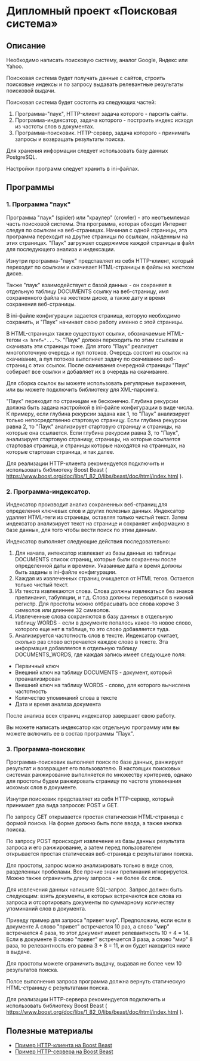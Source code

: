# Дипломный проект «Поисковая система»

## Описание
Необходимо написать поисковую систему, аналог Google, Яндекс или Yahoo.

Поисковая система будет получать данные с сайтов, строить поисковые индексы и по запросу выдавать релевантные результаты поисковой выдачи.

Поисковая система будет состоять из следующих частей:
1. Программа-"паук", HTTP-клиент задача которого - парсить сайты.
2. Программа-индексатор, задача которого - построить индекс исходя из частоты слов в документах.
3. Программа-поисковик. HTTP-сервер, задача которого - принимать запросы и возвращать результаты поиска.

Для хранения информации следует использовать базу данных PostgreSQL.

Настройки программ следует хранить в ini-файлах.

## Программы
### 1. Программа "паук"

Программа "паук" (spider) или "краулер" (crowler) - это неотъемлемая часть поисковой системы. Эта программа, которая обходит Интернет следуя по ссылкам на веб-страницах. Начиная с одной страницы, эта программа переходит на другие страницы по ссылкам, найденным на этих страницах. "Паук" загружает содержимое каждой страницы в файл для последующего анализа и индексации.

Изнутри программа-"паук" представляет из себя HTTP-клиент, который переходит по ссылкам и скачивает HTML-страницы в файлы на жестком диске. 

Также "паук" взаимодействует с базой данных - он сохраняет в отдельную таблицу DOCUMENTS ссылку на веб-страницу, имя сохраненного файла на жестком диске, а также дату и время сохранения веб-страницы.

В ini-файле конфигурации задается страница, которую необходимо сохранить, и "Паук" начинает свою работу именно с этой страницы. 

В HTML-страницах также существуют ссылки, обозначаемые HTML-тегом `<a href="...">`. "Паук" должен переходить по этим ссылкам и скачивать эти страницы тоже. Для этого "Паук" реализует многопоточную очередь и пул потоков. Очередь состоит из ссылок на скачивание, а пул потоков выполняет задачу по скачиванию веб-страниц с этих ссылок. После скачивания очередной страницы "Паук" собирает все ссылки и добавляет их в очередь на скачивание.

Для сборка ссылок вы можете использовать регулярные выражения, или вы можете подключить библиотеку для XML-парсинга.

"Паук" переходит по страницам не бесконечно. Глубина рекурсии должна быть задана настройкой в ini-файле конфигурации в виде числа. К примеру, если глубина рекурсии задана как 1, то "Паук" анализирует только непосредственно стартовую страницу. Если глубина рекурсии равна 2, то "Паук" анализирует стартовую страницу и страницы, на которые она ссылается. Если глубина рекурсии равна 3, то "Паук", анализирует стартовую страницу, страницы, на которые ссылается стартовая страница, и страницы которые находятся на страницах, на которые стартовая страница, и так далее.

Для реализации HTTP-клиента рекомендуется подключить и использовать библиотеку Boost Beast ( https://www.boost.org/doc/libs/1_82_0/libs/beast/doc/html/index.html ). 

### 2. Программа-индексатор.

Индексатор производит анализ сохраненных веб-страниц для определения ключевых слов и других полезных данных. Индексатор удаляет HTML-теги из страницы, оставляя только чистый текст. Затем индексатор анализирует текст на странице и сохраняет информацию в базе данных, для того чтобы вести поиск по этим данным.

Индексатор выполняет следующие действия последовательно:
1. Для начала, интексатор извлекает из базы данных из таблицы DOCUMENTS список страниц, которые были сохранены после определенной даты и времени. Указанные дата и время должны быть заданы в ini-файле конфигурации.
2. Каждая из извлеченных страниц очищается от HTML тегов. Остается только чистый текст.
3. Из текста извлекаются слова. Слова должны извлекаться без знаков препинания, табуляции, и т.д. Слова должны переводиться в нижний регистр. Для простоты можно отбрасывать все слова короче 3 символов или длиннее 32 символов. 
4. Извлеченные слова сохраняются в базу данных в отдельную таблицу WORDS - если в документе попалось какое-то новое слово, которого еще нет в таблице, то это слово добавляется туда.
3. Анализируется частотность слов в тексте. Индексатор считает, сколько раз слово встречается каждое слово в тексте. Эта информация добавляется в отдельную таблицу DOCUMENTS_WORDS, где каждая запись имеет следующие поля:
 - Первичный ключ
 - Внешний ключ на таблицу DOCUMENTS - документ, который проанализирован
 - Внешний ключ на таблицу WORDS - слово, для которого вычислена частотность
 - Количество упоминаний слова в тексте
 - Дата и время анализа документа

После анализа всех страниц индексатор завершает свою работу.

Вы можете написать индексатор как отдельную программу или вы можете включить ее в состав программы "Паук".

### 3. Программа-поисковик

Программа-поисковик выполняет поиск по базе данных, ранжирует результат и возвращает его пользователю. В настоящих поисковых системах ранжирование выполняется по множеству критериев, однако для простоты будем ранжировать страницу по частоте упоминания искомых слов в документе.

Изнутри поисковик представляет из себя HTTP-сервер, который принимает два вида запросов: POST и GET.

По запросу GET открывается простая статическая HTML-страница с формой поиска. На форме должно быть поле ввода, а также кнопка поиска.

По запросу POST происходит извлечение из базы данных результата запроса и его ранжирование, а затем перед пользователем открывается простая статическая веб-страница с результатами поиска.

Для простоты, запрос можно анализировать только в виде слов, разделенных пробелами. Все прочие знаки препинания игнорируется. Можно также ограничить длину запроса - не более 4х слов. 

Для извлечения данных напишите SQL-запрос. Запрос должен быть следующим: взять документы, в которых встречаются все слова из запроса и отсортировать документы по суммарному количеству упоминаний слов в документа.

Приведу пример для запроса "привет мир". Предположим, если если в документе A слово "привет" встречается 10 раз, а слово "мир" встречается 4 раза, то этот документ имеет релевантность 10 + 4 = 14. Если в документе B слово "привет" встречается 3 раза, а слово "мир" 8 раза, то релевантность его равна 3 + 8 = 11, и он будет находится ниже в выдаче.

Для простоты можете ограничить выдачу, выдавая не более чем 10 результатов поиска.

Полсе выполнения запроса программа должна вернуть статическую HTML-страницу с результатами поиска.

Для реализации HTTP-сервера рекомендуется подключить и использовать библиотеку Boost Beast ( https://www.boost.org/doc/libs/1_82_0/libs/beast/doc/html/index.html ). 


## Полезные материалы
* [Пример HTTP-клиента на Boost Beast](https://www.boost.org/doc/libs/1_82_0/libs/beast/doc/html/beast/quick_start/http_client.html)
* [Пример HTTP-сервера на Boost Beast](https://www.boost.org/doc/libs/1_82_0/libs/beast/examplez/http/server/small/http_server_small.cpp) 


